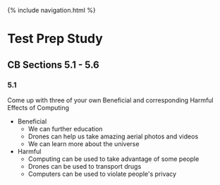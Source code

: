 {% include navigation.html %}

# Test Prep Study

## CB Sections 5.1 - 5.6
### 5.1
Come up with three of your own Beneficial and corresponding Harmful Effects of Computing
  * Beneficial
    * We can further education
    * Drones can help us take amazing aerial photos and videos
    * We can learn more about the universe
  * Harmful
    * Computing can be used to take advantage of some people
    * Drones can be used to transport drugs
    * Computers can be used to violate people's privacy
